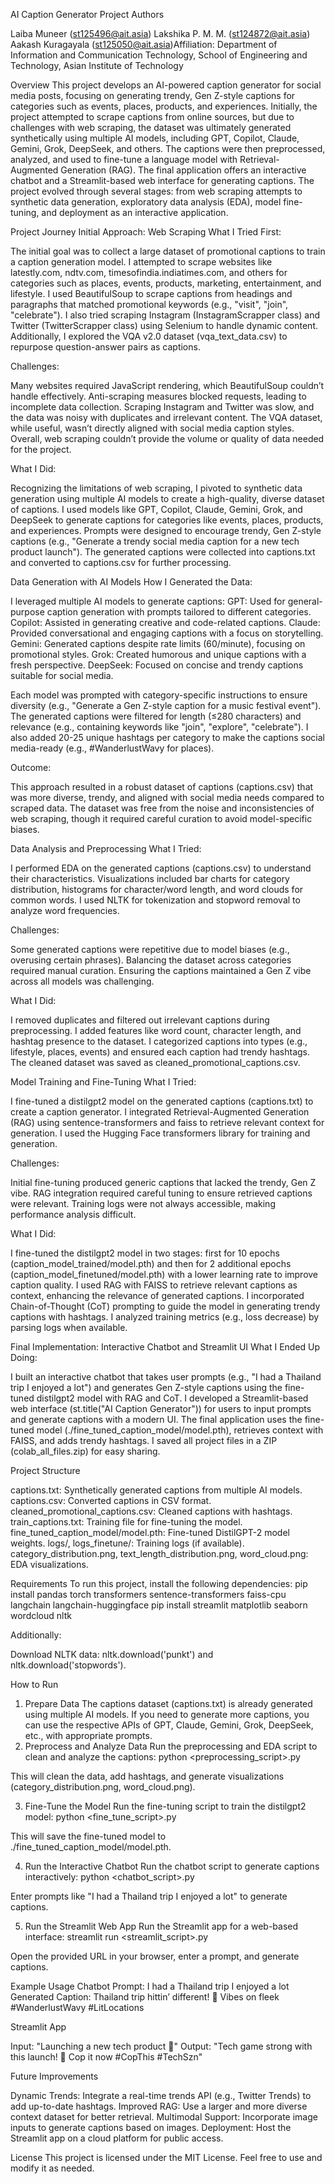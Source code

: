 AI Caption Generator Project
Authors

Laiba Muneer (st125496@ait.asia)
Lakshika P. M. M. (st124872@ait.asia)
Aakash Kuragayala (st125050@ait.asia)Affiliation: Department of Information and Communication Technology, School of Engineering and Technology, Asian Institute of Technology

Overview
This project develops an AI-powered caption generator for social media posts, focusing on generating trendy, Gen Z-style captions for categories such as events, places, products, and experiences. Initially, the project attempted to scrape captions from online sources, but due to challenges with web scraping, the dataset was ultimately generated synthetically using multiple AI models, including GPT, Copilot, Claude, Gemini, Grok, DeepSeek, and others. The captions were then preprocessed, analyzed, and used to fine-tune a language model with Retrieval-Augmented Generation (RAG). The final application offers an interactive chatbot and a Streamlit-based web interface for generating captions.
The project evolved through several stages: from web scraping attempts to synthetic data generation, exploratory data analysis (EDA), model fine-tuning, and deployment as an interactive application.

Project Journey
Initial Approach: Web Scraping
What I Tried First:

The initial goal was to collect a large dataset of promotional captions to train a caption generation model.
I attempted to scrape websites like latestly.com, ndtv.com, timesofindia.indiatimes.com, and others for categories such as places, events, products, marketing, entertainment, and lifestyle.
I used BeautifulSoup to scrape captions from headings and paragraphs that matched promotional keywords (e.g., "visit", "join", "celebrate").
I also tried scraping Instagram (InstagramScrapper class) and Twitter (TwitterScrapper class) using Selenium to handle dynamic content.
Additionally, I explored the VQA v2.0 dataset (vqa_text_data.csv) to repurpose question-answer pairs as captions.

Challenges:

Many websites required JavaScript rendering, which BeautifulSoup couldn’t handle effectively.
Anti-scraping measures blocked requests, leading to incomplete data collection.
Scraping Instagram and Twitter was slow, and the data was noisy with duplicates and irrelevant content.
The VQA dataset, while useful, wasn’t directly aligned with social media caption styles.
Overall, web scraping couldn’t provide the volume or quality of data needed for the project.

What I Did:

Recognizing the limitations of web scraping, I pivoted to synthetic data generation using multiple AI models to create a high-quality, diverse dataset of captions.
I used models like GPT, Copilot, Claude, Gemini, Grok, and DeepSeek to generate captions for categories like events, places, products, and experiences.
Prompts were designed to encourage trendy, Gen Z-style captions (e.g., "Generate a trendy social media caption for a new tech product launch").
The generated captions were collected into captions.txt and converted to captions.csv for further processing.

Data Generation with AI Models
How I Generated the Data:

I leveraged multiple AI models to generate captions:
GPT: Used for general-purpose caption generation with prompts tailored to different categories.
Copilot: Assisted in generating creative and code-related captions.
Claude: Provided conversational and engaging captions with a focus on storytelling.
Gemini: Generated captions despite rate limits (60/minute), focusing on promotional styles.
Grok: Created humorous and unique captions with a fresh perspective.
DeepSeek: Focused on concise and trendy captions suitable for social media.


Each model was prompted with category-specific instructions to ensure diversity (e.g., "Generate a Gen Z-style caption for a music festival event").
The generated captions were filtered for length (≤280 characters) and relevance (e.g., containing keywords like "join", "explore", "celebrate").
I also added 20-25 unique hashtags per category to make the captions social media-ready (e.g., #WanderlustWavy for places).

Outcome:

This approach resulted in a robust dataset of captions (captions.csv) that was more diverse, trendy, and aligned with social media needs compared to scraped data.
The dataset was free from the noise and inconsistencies of web scraping, though it required careful curation to avoid model-specific biases.

Data Analysis and Preprocessing
What I Tried:

I performed EDA on the generated captions (captions.csv) to understand their characteristics.
Visualizations included bar charts for category distribution, histograms for character/word length, and word clouds for common words.
I used NLTK for tokenization and stopword removal to analyze word frequencies.

Challenges:

Some generated captions were repetitive due to model biases (e.g., overusing certain phrases).
Balancing the dataset across categories required manual curation.
Ensuring the captions maintained a Gen Z vibe across all models was challenging.

What I Did:

I removed duplicates and filtered out irrelevant captions during preprocessing.
I added features like word count, character length, and hashtag presence to the dataset.
I categorized captions into types (e.g., lifestyle, places, events) and ensured each caption had trendy hashtags.
The cleaned dataset was saved as cleaned_promotional_captions.csv.

Model Training and Fine-Tuning
What I Tried:

I fine-tuned a distilgpt2 model on the generated captions (captions.txt) to create a caption generator.
I integrated Retrieval-Augmented Generation (RAG) using sentence-transformers and faiss to retrieve relevant context for generation.
I used the Hugging Face transformers library for training and generation.

Challenges:

Initial fine-tuning produced generic captions that lacked the trendy, Gen Z vibe.
RAG integration required careful tuning to ensure retrieved captions were relevant.
Training logs were not always accessible, making performance analysis difficult.

What I Did:

I fine-tuned the distilgpt2 model in two stages: first for 10 epochs (caption_model_trained/model.pth) and then for 2 additional epochs (caption_model_finetuned/model.pth) with a lower learning rate to improve caption quality.
I used RAG with FAISS to retrieve relevant captions as context, enhancing the relevance of generated captions.
I incorporated Chain-of-Thought (CoT) prompting to guide the model in generating trendy captions with hashtags.
I analyzed training metrics (e.g., loss decrease) by parsing logs when available.

Final Implementation: Interactive Chatbot and Streamlit UI
What I Ended Up Doing:

I built an interactive chatbot that takes user prompts (e.g., "I had a Thailand trip I enjoyed a lot") and generates Gen Z-style captions using the fine-tuned distilgpt2 model with RAG and CoT.
I developed a Streamlit-based web interface (st.title("AI Caption Generator")) for users to input prompts and generate captions with a modern UI.
The final application uses the fine-tuned model (./fine_tuned_caption_model/model.pth), retrieves context with FAISS, and adds trendy hashtags.
I saved all project files in a ZIP (colab_all_files.zip) for easy sharing.


Project Structure

captions.txt: Synthetically generated captions from multiple AI models.
captions.csv: Converted captions in CSV format.
cleaned_promotional_captions.csv: Cleaned captions with hashtags.
train_captions.txt: Training file for fine-tuning the model.
fine_tuned_caption_model/model.pth: Fine-tuned DistilGPT-2 model weights.
logs/, logs_finetune/: Training logs (if available).
category_distribution.png, text_length_distribution.png, word_cloud.png: EDA visualizations.


Requirements
To run this project, install the following dependencies:
pip install pandas torch transformers sentence-transformers faiss-cpu langchain langchain-huggingface
pip install streamlit matplotlib seaborn wordcloud nltk

Additionally:

Download NLTK data: nltk.download('punkt') and nltk.download('stopwords').


How to Run
1. Prepare Data
The captions dataset (captions.txt) is already generated using multiple AI models. If you need to generate more captions, you can use the respective APIs of GPT, Claude, Gemini, Grok, DeepSeek, etc., with appropriate prompts.
2. Preprocess and Analyze Data
Run the preprocessing and EDA script to clean and analyze the captions:
python <preprocessing_script>.py


This will clean the data, add hashtags, and generate visualizations (category_distribution.png, word_cloud.png).

3. Fine-Tune the Model
Run the fine-tuning script to train the distilgpt2 model:
python <fine_tune_script>.py


This will save the fine-tuned model to ./fine_tuned_caption_model/model.pth.

4. Run the Interactive Chatbot
Run the chatbot script to generate captions interactively:
python <chatbot_script>.py


Enter prompts like "I had a Thailand trip I enjoyed a lot" to generate captions.

5. Run the Streamlit Web App
Run the Streamlit app for a web-based interface:
streamlit run <streamlit_script>.py


Open the provided URL in your browser, enter a prompt, and generate captions.


Example Usage
Chatbot
Prompt: I had a Thailand trip I enjoyed a lot
Generated Caption: Thailand trip hittin’ different! 🌴 Vibes on fleek #WanderlustWavy #LitLocations

Streamlit App

Input: "Launching a new tech product 🚀"
Output: "Tech game strong with this launch! 🚀 Cop it now #CopThis #TechSzn"


Future Improvements

Dynamic Trends: Integrate a real-time trends API (e.g., Twitter Trends) to add up-to-date hashtags.
Improved RAG: Use a larger and more diverse context dataset for better retrieval.
Multimodal Support: Incorporate image inputs to generate captions based on images.
Deployment: Host the Streamlit app on a cloud platform for public access.


License
This project is licensed under the MIT License. Feel free to use and modify it as needed.
